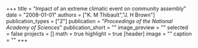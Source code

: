 +++
title = "Impact of an extreme climatic event on community assembly"
date = "2008-01-01"
authors = ["K. M Thibault","J. H Brown"]
publication_types = ["2"]
publication = "_Proceedings of the National Academy of Sciences_"
publication_short = ""
image_preview = ""
selected = false
projects = []
math = true
highlight = true
[header]
image = ""
caption = ""
+++

